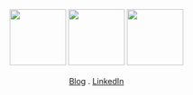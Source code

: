 <div align="center">
  <img src="https://media3.giphy.com/media/ln7z2eWriiQAllfVcn/200w.webp" width="100">
  <img src="https://i.giphy.com/media/LMt9638dO8dftAjtco/200.webp" width="100">
  <img src="https://media.tenor.com/TCMWkxIkF9IAAAAi/dancing-gopher.gif" width="100">
</div>
 <br>
<div align="center"> 
  <a href="https://blog.stickmancorp.com" target="_blank">Blog</a> . 
  <a href="https://linkedin.com/in/waWanjohi" target="_blank">LinkedIn</a> 
</div>
